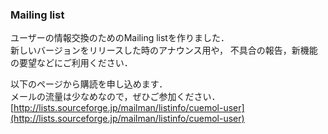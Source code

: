 ### Mailing list
ユーザーの情報交換のためのMailing listを作りました．<br/>
新しいバージョンをリリースした時のアナウンス用や，
不具合の報告，新機能の要望などにご利用ください．

以下のページから購読を申し込めます．<br/>
メールの流量は少なめなので，ぜひご参加ください．<br/>
[http://lists.sourceforge.jp/mailman/listinfo/cuemol-user](http://lists.sourceforge.jp/mailman/listinfo/cuemol-user)